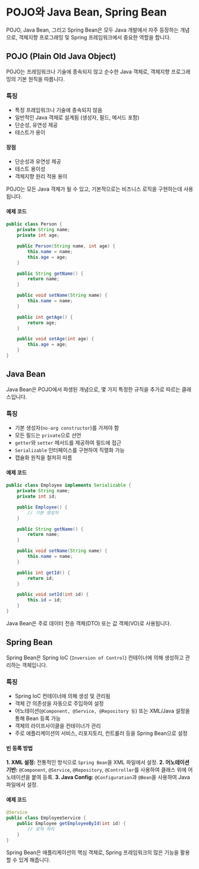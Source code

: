 # POJO와 Java Bean, Spring Bean

POJO, Java Bean, 그리고 Spring Bean은 모두 Java 개발에서 자주 등장하는 개념으로, 객체지향 프로그래밍 및 Spring 프레임워크에서 중요한 역할을 합니다.

## POJO (Plain Old Java Object)

POJO는 프레임워크나 기술에 종속되지 않고 순수한 Java 객체로, 객체지향 프로그래밍의 기본 원칙을 따릅니다.

### 특징

- 특정 프레임워크나 기술에 종속되지 않음
- 일반적인 Java 객체로 설계됨 (생성자, 필드, 메서드 포함)
- 단순성, 유연성 제공
- 테스트가 용이

#### 장점

- 단순성과 유연성 제공
- 테스트 용이성
- 객체지향 원리 적용 용이

POJO는 모든 Java 객체가 될 수 있고, 기본적으로는 비즈니스 로직을 구현하는데 사용됩니다.

#### 예제 코드

```java
public class Person {
    private String name;
    private int age;

    public Person(String name, int age) {
        this.name = name;
        this.age = age;
    }

    public String getName() {
        return name;
    }

    public void setName(String name) {
        this.name = name;
    }

    public int getAge() {
        return age;
    }

    public void setAge(int age) {
        this.age = age;
    }
}
```

## Java Bean

Java Bean은 POJO에서 파생된 개념으로, 몇 가지 특정한 규칙을 추가로 따르는 클래스입니다.

### 특징

- 기본 생성자(`no-arg constructor`)를 가져야 함
- 모든 필드는 `private`으로 선언
- `getter`와 `setter` 메서드를 제공하여 필드에 접근
- `Serializable` 인터페이스를 구현하여 직렬화 가능
- 캡슐화 원칙을 철저히 따름

#### 예제 코드

```java
public class Employee implements Serializable {
    private String name;
    private int id;

    public Employee() {
        // 기본 생성자
    }

    public String getName() {
        return name;
    }

    public void setName(String name) {
        this.name = name;
    }

    public int getId() {
        return id;
    }

    public void setId(int id) {
        this.id = id;
    }
}
```

Java Bean은 주로 데이터 전송 객체(DTO) 또는 값 객체(VO)로 사용됩니다.

## Spring Bean

Spring Bean은 Spring IoC (`Inversion of Control`) 컨테이너에 의해 생성하고 관리하는 객체입니다.

### 특징

- Spring IoC 컨테이너에 의해 생성 및 관리됨
- 객체 간 의존성을 자동으로 주입하여 설정
- 어노테이션(`@Component, @Service, @Repository 등`) 또는 XML/Java 설정을 통해 Bean 등록 가능
- 객체의 라이프사이클을 컨테이너가 관리
- 주로 애플리케이션의 서비스, 리포지토리, 컨트롤러 등을 Spring Bean으로 설정

#### 빈 등록 방법

**1. XML 설정:** 전통적인 방식으로 `Spring Bean`을 XML 파일에서 설정.
**2. 어노테이션 기반:** `@Component`, `@Service`, `@Repository`, `@Controller`를 사용하여 클래스 위에 어노테이션을 붙여 등록.
**3. Java Config:** `@Configuration`과 `@Bean`을 사용하여 Java 파일에서 설정.

#### 예제 코드

```java
@Service
public class EmployeeService {
    public Employee getEmployeeById(int id) {
        // 로직 처리
    }
}
```

Spring Bean은 애플리케이션의 핵심 객체로, Spring 프레임워크의 많은 기능을 활용할 수 있게 해줍니다.
